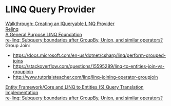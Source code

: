 # LINQ Query Provider
[Walkthrough: Creating an IQueryable LINQ Provider](https://msdn.microsoft.com/en-us/library/bb546158.aspx) \
[Relinq](https://github.com/re-motion/Relinq) \
[A General Purpose LINQ Foundation](https://www.re-motion.org/download/re-linq.pdf) \
[re-linq: Subquery boundaries after GroupBy, Union, and similar operators?](https://www.re-motion.org/blogs/mix/category/re-linq) \
Group Join:
- https://docs.microsoft.com/en-us/dotnet/csharp/linq/perform-grouped-joins
- https://stackoverflow.com/questions/15595289/linq-to-entities-join-vs-groupjoin
- http://www.tutorialsteacher.com/linq/linq-joining-operator-groupjoin

[Entity Framework/Core and LINQ to Entities (5) Query Translation Implementation](https://weblogs.asp.net/dixin/entity-framework-core-and-linq-to-entities-5-query-translation-implementation) \
[re-linq: Subquery boundaries after GroupBy, Union, and similar operators?](https://www.re-motion.org/blogs/mix/category/re-linq/)
